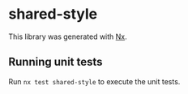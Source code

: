 # shared-style

This library was generated with [Nx](https://nx.dev).

## Running unit tests

Run `nx test shared-style` to execute the unit tests.
